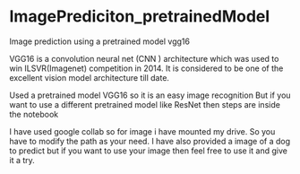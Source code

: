 # ImagePrediciton_pretrainedModel
Image prediction using a pretrained model vgg16

VGG16 is a convolution neural net (CNN ) architecture which was used to win ILSVR(Imagenet) competition in 2014. It is considered to be one of the excellent vision model architecture till date.

Used a pretrained model VGG16 so it is an easy image recognition
But if you want to use a different pretrained model like ResNet then steps are inside the notebook

I have used google collab so for image i have mounted my drive. So you have to modify the path as your need.
I have also provided a image of a dog to predict but if you want to use your image then feel free to use it and give it a try.

